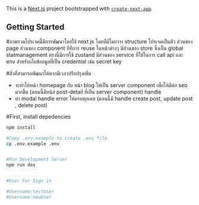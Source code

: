 This is a [Next.js](https://nextjs.org) project bootstrapped with [`create-next-app`](https://nextjs.org/docs/app/api-reference/cli/create-next-app).

## Getting Started

#ภาพรวมโปรเจคนี้่มีการพัฒนาโดยใช้ next js โดยที่มีโดยวาง structure โปรเจคเป็นตัว ส่วนของ page ส่วนของ component ทีทีการ reuse ในหน้าต่างๆ มีส่วนของ store ซึ่งเป็น global statmanagement ตรงนี้มีการใช้ zustand มีส่วนของ service ที่ใช้ในการ call api และ env สําหรับเก็บข้ออมูลที่เป็น credential เช่น secret key

#สิ่งที่สามารถพัฒนาได้หากมีเวลาปรับปรุงเพิ่ม
- จะทําให้หน้า homepage กับ หน้า blog ให้เป็น server component เพื่อให้ดีต่อ seo มากขึ้น (ตอนนี้มีหน้ส post-detail ที่เป็น server component) handle 
- ทํา modal handle error ให้ครบทุกเคส (ตอนนี้มี handle create post, update post , delete post)

#First, install depedencies
```bash
npm install

#Copy .env.example to create .env file
cp .env.example .env


#Run Development Server
npm run dev


#User For Sign in 

#Username:testUser
#Username:newUser
